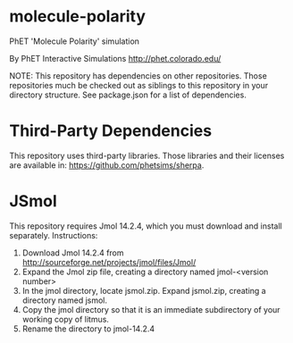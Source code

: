 molecule-polarity
=================

PhET 'Molecule Polarity' simulation

By PhET Interactive Simulations
http://phet.colorado.edu/

NOTE: This repository has dependencies on other repositories. Those repositories
much be checked out as siblings to this repository in your directory structure.
See package.json for a list of dependencies.

Third-Party Dependencies
=============

This repository uses third-party libraries.
Those libraries and their licenses are available in: https://github.com/phetsims/sherpa.

JSmol
=============
This repository requires Jmol 14.2.4, which you must download and install separately. Instructions:

1. Download Jmol 14.2.4 from http://sourceforge.net/projects/jmol/files/Jmol/
2. Expand the Jmol zip file, creating a directory named jmol-\<version number\>
3. In the jmol directory, locate jsmol.zip.  Expand jsmol.zip, creating a directory named jsmol.
4. Copy the jmol directory so that it is an immediate subdirectory of your working copy of litmus.
5. Rename the directory to jmol-14.2.4
